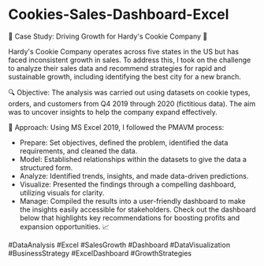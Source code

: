 # Cookies-Sales-Dashboard-Excel
🚀 Case Study: Driving Growth for Hardy's Cookie Company 🍪

Hardy's Cookie Company operates across five states in the US but has faced inconsistent growth in sales. To address this, I took on the challenge to analyze their sales data and recommend strategies for rapid and sustainable growth, including identifying the best city for a new branch.

🔍 Objective: The analysis was carried out using datasets on cookie types, orders, and customers from Q4 2019 through 2020 (fictitious data). The aim was to uncover insights to help the company expand effectively.

💼 Approach: Using MS Excel 2019, I followed the PMAVM process:

- Prepare: Set objectives, defined the problem, identified the data requirements, and cleaned the data.
- Model: Established relationships within the datasets to give the data a structured form.
- Analyze: Identified trends, insights, and made data-driven predictions.
- Visualize: Presented the findings through a compelling dashboard, utilizing visuals for clarity.
- Manage: Compiled the results into a user-friendly dashboard to make the insights easily accessible for stakeholders.
Check out the dashboard below that highlights key recommendations for boosting profits and expansion opportunities. 📈

#DataAnalysis #Excel #SalesGrowth #Dashboard #DataVisualization #BusinessStrategy #ExcelDashboard #GrowthStrategies
